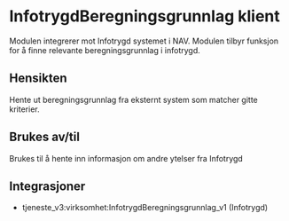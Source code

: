 # InfotrygdBeregningsgrunnlag klient

Modulen integrerer mot Infotrygd systemet i NAV. Modulen tilbyr funksjon for å finne relevante beregningsgrunnlag i infotrygd.

## Hensikten

Hente ut beregningsgrunnlag fra eksternt system som matcher gitte kriterier.

## Brukes av/til

Brukes til å hente inn informasjon om andre ytelser fra Infotrygd

## Integrasjoner
* tjeneste_v3:virksomhet:InfotrygdBeregningsgrunnlag_v1 (Infotrygd)